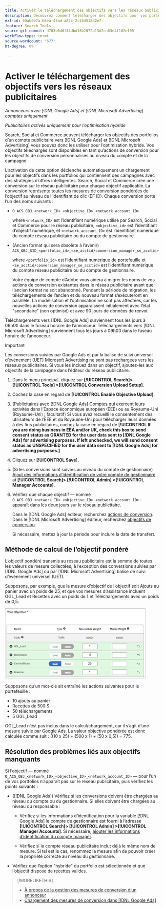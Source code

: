 ```yaml
---
title: Activer le téléchargement des objectifs vers les réseaux publicitaires
description: Découvrez comment télécharger des objectifs pour vos portefeuilles hybrides vers [!DNL Google Ads] et [!DNL Microsoft Advertising].
exl-id: 09ab0b7a-b6ea-45ad-a82c-2c40d518d2e7
feature: Search Tools
source-git-commit: d703b0d0134dbd16b2672b13d2ea63e4f102e105
workflow-type: tm+mt
source-wordcount: '677'
ht-degree: 0%

---
```


# Activer le téléchargement des objectifs vers les réseaux publicitaires

*Annonceurs avec [!DNL Google Ads] et [!DNL Microsoft Advertising] comptes uniquement*

*Publicitaires activés uniquement pour l’optimisation hybride*

Search, Social et Commerce peuvent télécharger les objectifs des portfolios d’un compte publicitaire vers [!DNL Google Ads] et [!DNL Microsoft Advertising] vous pouvez donc les utiliser pour l’optimisation hybride. Vos objectifs téléchargés sont disponibles en tant qu’actions de conversion pour les objectifs de conversion personnalisés au niveau du compte et de la campagne.

L’activation de cette option déclenche automatiquement un chargement pour les objectifs dans les portfolios qui contiennent des campagnes avec des stratégies d’offres intelligentes. Search, Social et Commerce crée une conversion sur le réseau publicitaire pour chaque objectif applicable. La conversion représente toutes les mesures de conversion pondérées de l’objectif au niveau de l’identifiant de clic (EF ID). Chaque conversion porte l’un des noms suivants :

* `O_ACS_OBJ_<network_ID>_<objective_ID>_<network_account_ID>`

  where `<network_ID>` est l’identifiant numérique utilisé par Search, Social et Commerce pour le réseau publicitaire, `<objective_id>` est l’identifiant d’objectif numérique, et `<network_account_ID>` est l’identifiant numérique du compte réseau publicitaire ou du compte de gestionnaire.

* (Ancien format qui sera obsolète à l’avenir) `ACS_OBJ_SID_<portfolio_id>_<se_acctid/conversion_manager_se_acctid>`

  where `<portfolio_id>` est l’identifiant numérique de portefeuille et `<se_acctid/conversion_manager_se_acctid>` est l’identifiant numérique du compte réseau publicitaire ou du compte de gestionnaire.

  Votre équipe de compte d’Adobe vous aidera à migrer les noms de vos actions de conversion existantes dans le réseau publicitaire avant que l’ancien format ne soit abandonné. Pendant la période de migration, les téléchargements de l’ancien et du nouveau format s’exécuteront en parallèle. La modélisation et l’optimisation ne sont pas affectées, car les nouvelles actions de conversion apparaissent initialement avec l’état &quot;secondaire&quot; (non optimisé) et avec 90 jours de données de renvoi.

Téléchargements vers [!DNL Google Ads] surviennent tous les jours à 06h00 dans le fuseau horaire de l’annonceur. Téléchargements vers [!DNL Microsoft Advertising] surviennent tous les jours à 09h00 dans le fuseau horaire de l’annonceur.

>[!IMPORTANT]
>
>Les conversions suivies par Google Ads et par la balise de suivi universel d’événement (UET) Microsoft Advertising ne sont pas rechargées vers les réseaux publicitaires. Si vous les incluez dans un objectif, ajoutez-les aux objectifs de la campagne dans l’éditeur du réseau publicitaire.

<!--
>[!IMPORTANT]
>
>Objectives for hybrid portfolios may include conversion goals from multiple ad networks and other types of conversion metrics. However, the individual campaigns in the portfolio can't include conversion goals that aren't included in the portfolio's objective; using additional conversion goals may impact portfolio performance.
-->

<!-- Can conversions from events triggered on other ad networks be included in the portfolio (and just be ignored)? -->

1. Dans le menu principal, cliquez sur **[!UICONTROL Search]> [!UICONTROL Tools] >[!UICONTROL Conversion Upload Setup]**.

1. Cochez la case en regard de **[!UICONTROL Enable Objective Upload]**.

1. (Publicitaires avec [!DNL Google Ads] Comptes qui exercent leurs activités dans l’Espace économique européen (EEE) ou au Royaume-Uni (Royaume-Uni) ; facultatif) Si vous avez recueilli le consentement des utilisateurs de l’EEE et du Royaume-Uni pour télécharger leurs données à des fins publicitaires, cochez la case en regard de **[!UICONTROL If you are doing business in EEA and/or UK, check this box to send consent status as GRANTED for the user data sent to [!DNL Google Ads] for advertising purposes. If left unchecked, we will send consent status as UNSPECIFIED for the user data sent to [!DNL Google Ads] for advertising purposes.]**

1. Cliquez sur **[!UICONTROL Save]**.

1. (Si les conversions sont suivies au niveau du compte de gestionnaire) [Ajout des informations d’identification de votre compte de gestionnaire](/help/search-social-commerce/admin/manager-accounts.md) at **[!UICONTROL Search]> [!UICONTROL Admin] >[!UICONTROL Manager Accounts]**.

1. Vérifiez que chaque objectif — nommé `O_ACS_OBJ_<network_ID>_<objective_ID>_<network_account_ID>` : apparaît dans les deux jours sur le réseau publicitaire.

   Dans le [!DNL Google Ads] éditeur, recherchez [actions de conversion](https://support.google.com/google-ads/answer/11461796). Dans le [!DNL Microsoft Advertising] éditeur, recherchez [objectifs de conversion](https://help.ads.microsoft.com/#apex/ads/en/56709).

   Si nécessaire, mettez à jour la période pour inclure la date de transfert.

## Méthode de calcul de l’objectif pondéré

L’objectif pondéré transmis au réseau publicitaire est la somme de toutes les valeurs de mesure collectées, à l’exception des conversions suivies par [!DNL Google Ads] ou par [!DNL Microsoft Advertising] balise de suivi d’événement universel (UET).

Supposons, par exemple, que la mesure d’objectif de l’objectif soit Ajouts au panier avec un poids de 25, et que vos mesures d’assistance incluent GGL_Lead et Recettes avec un poids de 1 et Téléchargements avec un poids de 0,5.

![Exemple d&#39;un objectif pondéré](/help/search-social-commerce/assets/objective-example.png "Exemple d&#39;un objectif pondéré")

Supposons qu’un mot-clé ait entraîné les actions suivantes pour le portefeuille :

* 10 ajouts au panier
* Recettes de 500 $
* 50 téléchargements
* 5 GGL_Lead

GGL_Lead n’est pas inclus dans le calcul/chargement, car il s’agit d’une mesure suivie par Google Ads. La valeur objective pondérée est donc calculée comme suit : ((10 x 25) + (500 x 1) + (50 x 0,5)) = 775.

## Résolution des problèmes liés aux objectifs manquants

Si l’objectif — nommé `O_ACS_OBJ_<network_ID>_<objective_ID>_<network_account_ID>` — pour l’un de vos portfolios n’apparaît pas sur le réseau publicitaire, puis vérifiez les points suivants :

* ([!DNL Google Ads]) Vérifiez si les conversions doivent être chargées au niveau du compte ou du gestionnaire. Si elles doivent être chargées au niveau du responsable :

   * Vérifiez si les informations d’identification pour la variable [!DNL Google Ads] le compte de gestionnaire est fourni à l’adresse **[!UICONTROL Search]> [!UICONTROL Admin] >[!UICONTROL Manager Accounts]**. Si nécessaire, [ajouter les informations d’identification du compte manager](/help/search-social-commerce/admin/manager-accounts.md).

   * Vérifiez si le compte réseau publicitaire inclut déjà le même nom de mesure. Si tel est le cas, renommez la mesure afin de pouvoir créer la propriété correcte au niveau du gestionnaire.

* Vérifiez que l’option &quot;hybride&quot; du portfolio est sélectionnée et que l’objectif dispose de recettes valides.

>[!MORELIKETHIS]
>
>* [À propos de la gestion des mesures de conversion d’un annonceur](/help/search-social-commerce/admin/conversion-metrics/conversion-metric-about.md)
>* [Chargement des mesures de conversion dans [!DNL Google Ads]](conversion-metrics-upload-to-google.md)
